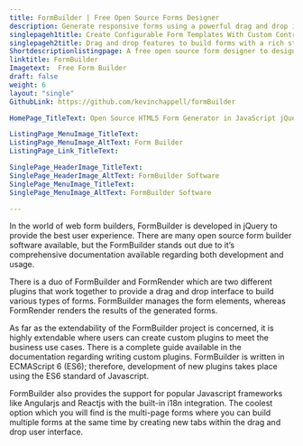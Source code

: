 ```yaml
---
title: FormBuilder | Free Open Source Forms Designer
description: Generate responsive forms using a powerful drag and drop interface which excludes the hassle of writing code for each form’s element and its style
singlepageh1title: Create Configurable Form Templates With Custom Controls
singlepageh2title: Drag and drop features to build forms with a rich stack of options including multlingual support, multiple configuration options and several action methods.
Shortdescriptionlistingpage: A free open source form designer to design and launch form templates with custom validations and controls.
linktitle: FormBuilder
Imagetext:  Free Form Builder
draft: false
weight: 6
layout: "single"
GithubLink: https://github.com/kevinchappell/formBuilder

HomePage_TitleText: Open Source HTML5 Form Generator in JavaScript jQuery

ListingPage_MenuImage_TitleText: 
ListingPage_MenuImage_AltText: Form Builder 
ListingPage_Link_TitleText: 

SinglePage_HeaderImage_TitleText: 
SinglePage_HeaderImage_AltText: FormBuilder Software
SinglePage_MenuImage_TitleText: 
SinglePage_MenuImage_AltText: FormBuilder Software

---
```


In the world of web form builders, FormBuilder is developed in jQuery to provide the best user experience. There are many open source form builder software available, but the FormBuilder stands out due to it’s comprehensive documentation available regarding both development and usage.

There is a duo of FormBuilder and FormRender which are two different plugins that work together to provide a drag and drop interface to build various types of forms. FormBuilder manages the form elements, whereas FormRender renders the results of the generated forms.

As far as the extendability of the FormBuilder project is concerned, it is highly extendable where users can create custom plugins to meet the business use cases. There is a complete guide available in the documentation regarding writing custom plugins. FormBuilder is written in ECMAScript 6 (ES6); therefore, development of new plugins takes place using the ES6 standard of Javascript.

FormBuilder also provides the support for popular Javascript frameworks like Angularjs and Reactjs with the built-in i18n integration. The coolest option which you will find is the multi-page forms where you can build multiple forms at the same time by creating new tabs within the drag and drop user interface.